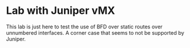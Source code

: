 Lab with Juniper vMX
====================

This lab is just here to test the use of BFD over static routes over
unnumbered interfaces. A corner case that seems to not be supported by
Juniper.
